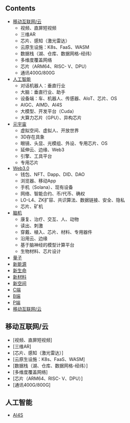 ## Contents
- [移动互联网/云](#移动互联网/云)
  - 视频、直屏短视频
  - 三维AR
  - 芯片、感知（激光雷达）
  - 云原生设施：K8s、FaaS、WASM
  - 数据栈（湖、仓库、数据网格-经纬）
  - 多维度覆盖网络
  - 芯片（ARM64、RISC- V、DPU）
  - 通讯400G/800G
- [人工智能](#人工智能)
  - 对话机器人：垂直行业
  - 大脑：垂直行业、助手
  - 设备端：车、机器人、传感器、AIoT、芯片、OS
  - AIGC、AIMD、AI4S
  - 大模型、开发平台（Cuda）
  - 大算力芯片（GPU）、异构芯片
- [元宇宙](#元宇宙)
  - 虚拟空间、虚拟人、开放世界
  - 3D存在具象
  - 眼镜、头显、光模组、外设、专用芯片、OS
  - 延伸云、边缘、Web3
  - 引擎、工具平台
  - 专用芯片
- [Web3.0](#Web3.0)
  - 钱包、NFT、Dapp、DID、DAO
  - 浏览器、移动App
  - 手机（Solana）、现有设备
  - 网络、智能合约、币/代币、确权
  - LO-L4、ZK扩容、共识算法、数据链接、安全、隐私
  - 芯片、矿机
- [脑机](#脑机)
  - 康复、治疗、交互、人、动物
  - 读出、刺激
  - 穿戴、植入、芯片、材料、专用器件
  - 沿用云、边缘
  - 基于脑神经的模型计算平台
  - 生物材料、芯片设计
- [量子](#量子)
- [新能源](#新能源)
- [新生命](#新生命)
- [新材料](#新材料)
- [新空间](#新空间)
- [C端](#C端)
- [B端](#B端)
- [P端](#P端)
- [移动互联网/云](#移动互联网/云)

## 移动互联网/云
  - [视频、直屏短视频]
  - [三维AR]
  - [芯片、感知（激光雷达）]
  - [云原生设施：K8s、FaaS、WASM]
  - [数据栈（湖、仓库、数据网格-经纬）]
  - [多维度覆盖网络]
  - [芯片（ARM64、RISC- V、DPU）]
  - [通讯400G/800G]
  
## 人工智能

- [AI4S](https://github.com/sindresorhus/awesome-nodejs#readme) 
